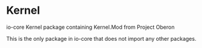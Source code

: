 # Kernel
io-core Kernel package containing Kernel.Mod from Project Oberon

This is the only package in io-core that does not import any other packages.
